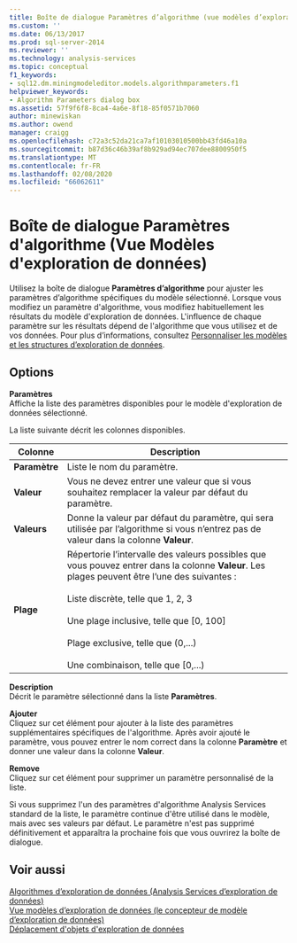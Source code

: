 ```yaml
---
title: Boîte de dialogue Paramètres d’algorithme (vue modèles d’exploration de données) | Microsoft Docs
ms.custom: ''
ms.date: 06/13/2017
ms.prod: sql-server-2014
ms.reviewer: ''
ms.technology: analysis-services
ms.topic: conceptual
f1_keywords:
- sql12.dm.miningmodeleditor.models.algorithmparameters.f1
helpviewer_keywords:
- Algorithm Parameters dialog box
ms.assetid: 57f9f6f8-8ca4-4a6e-8f18-85f0571b7060
author: minewiskan
ms.author: owend
manager: craigg
ms.openlocfilehash: c72a3c52da21ca7af10103010500bb43fd46a10a
ms.sourcegitcommit: b87d36c46b39af8b929ad94ec707dee8800950f5
ms.translationtype: MT
ms.contentlocale: fr-FR
ms.lasthandoff: 02/08/2020
ms.locfileid: "66062611"
---
```

# <a name="algorithm-parameters-dialog-box-mining-models-view"></a>Boîte de dialogue Paramètres d'algorithme (Vue Modèles d'exploration de données)
  Utilisez la boîte de dialogue **Paramètres d’algorithme** pour ajuster les paramètres d’algorithme spécifiques du modèle sélectionné. Lorsque vous modifiez un paramètre d'algorithme, vous modifiez habituellement les résultats du modèle d'exploration de données. L'influence de chaque paramètre sur les résultats dépend de l'algorithme que vous utilisez et de vos données. Pour plus d’informations, consultez [Personnaliser les modèles et les structures d’exploration de données](data-mining/customize-mining-models-and-structure.md).  
  
## <a name="options"></a>Options  
 **Paramètres**  
 Affiche la liste des paramètres disponibles pour le modèle d'exploration de données sélectionné.  
  
 La liste suivante décrit les colonnes disponibles.  
  
|Colonne|Description|  
|------------|-----------------|  
|**Paramètre**|Liste le nom du paramètre.|  
|**Valeur**|Vous ne devez entrer une valeur que si vous souhaitez remplacer la valeur par défaut du paramètre.|  
|**Valeurs**|Donne la valeur par défaut du paramètre, qui sera utilisée par l’algorithme si vous n’entrez pas de valeur dans la colonne **Valeur**.|  
|**Plage**|Répertorie l’intervalle des valeurs possibles que vous pouvez entrer dans la colonne **Valeur**. Les plages peuvent être l’une des suivantes :<br /><br /> Liste discrète, telle que 1, 2, 3<br /><br /> Une plage inclusive, telle que [0, 100]<br /><br /> Plage exclusive, telle que (0,...)<br /><br /> Une combinaison, telle que [0,...)|  
  
 **Description**  
 Décrit le paramètre sélectionné dans la liste **Paramètres**.  
  
 **Ajouter**  
 Cliquez sur cet élément pour ajouter à la liste des paramètres supplémentaires spécifiques de l'algorithme. Après avoir ajouté le paramètre, vous pouvez entrer le nom correct dans la colonne **Paramètre** et donner une valeur dans la colonne **Valeur**.  
  
 **Remove**  
 Cliquez sur cet élément pour supprimer un paramètre personnalisé de la liste.  
  
 Si vous supprimez l'un des paramètres d'algorithme Analysis Services standard de la liste, le paramètre continue d'être utilisé dans le modèle, mais avec ses valeurs par défaut. Le paramètre n'est pas supprimé définitivement et apparaîtra la prochaine fois que vous ouvrirez la boîte de dialogue.  
  
## <a name="see-also"></a>Voir aussi  
 [Algorithmes d’exploration de données &#40;Analysis Services d’exploration de données&#41;](data-mining/data-mining-algorithms-analysis-services-data-mining.md)   
 [Vue modèles d’exploration de données &#40;le concepteur de modèle d’exploration de données&#41;](mining-models-view-data-mining-model-designer.md)   
 [Déplacement d'objets d'exploration de données](data-mining/moving-data-mining-objects.md)  
  
  
